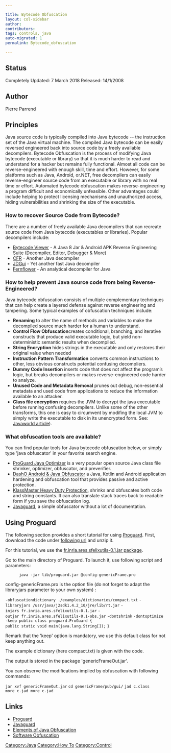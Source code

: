 ```yaml
---

title: Bytecode Obfuscation
layout: col-sidebar
author:
contributors:
tags: controls, java
auto-migrated: 1
permalink: Bytecode_obfuscation

---
```


## Status

Completely Updated: 7 March 2018
Released: 14/1/2008

## Author

Pierre Parrend

## Principles

Java source code is typically compiled into Java bytecode -- the
instruction set of the Java virtual machine. The compiled Java bytecode
can be easily reversed engineered back into source code by a freely
available decompilers. Bytecode Obfuscation is the process of modifying
Java bytecode (executable or library) so that it is much harder to read
and understand for a hacker but remains fully functional. Almost all
code can be reverse-engineered with enough skill, time and effort.
However, for some platforms such as Java, Android, or.NET, free
decompilers can easily reverse-engineer source code from an executable
or library with no real time or effort. Automated bytecode obfuscation
makes reverse-engineering a program difficult and economically
unfeasible. Other advantages could include helping to protect licensing
mechanisms and unauthorized access, hiding vulnerabilities and shrinking
the size of the executable.

### How to recover Source Code from Bytecode?

There are a number of freely available Java decompilers that can
recreate source code from Java bytecode (executables or libraries).
Popular decompilers include:

  - [Bytecode Viewer](https://bytecodeviewer.com) - A Java 8 Jar &
    Android APK Reverse Engineering Suite (Decompiler, Editor, Debugger
    & More)
  - [CFR](http://www.benf.org/other/cfr/) - Another Java decompiler
  - [JDGui](http://jd.benow.ca/) - Yet another fast Java decompiler
  - [Fernflower](https://github.com/fesh0r/fernflower) - An analytical
    decompiler for Java

### How to help prevent Java source code from being Reverse-Engineered?

Java bytecode obfuscation consists of multiple complementary techniques
that can help create a layered defense against reverse engineering and
tampering. Some typical examples of obfuscation techniques include:

  - <b>Renaming</b> to alter the name of methods and variables to make
    the decompiled source much harder for a human to understand.
  - <b>Control Flow Obfuscation</b>creates conditional, branching, and
    iterative constructs that produce valid executable logic, but yield
    non-deterministic semantic results when decompiled.
  - <b>String Encryption</b> hides strings in the executable and only
    restores their original value when needed
  - <b>Instruction Pattern Transformation</b> converts common
    instructions to other, less obvious constructs potential confusing
    decompliers.
  - <b>Dummy Code Insertion</b> inserts code that does not affect the
    program’s logic, but breaks decompilers or makes reverse-engineered
    code harder to analyze.
  - <b>Unused Code and Metadata Removal</b> prunes out debug,
    non-essential metadata and used code from applications to reduce the
    information available to an attacker.
  - <b>Class file encryption</b> requires the JVM to decrypt the java
    executable before running confusing decompilers. Unlike some of the
    other transforms, this one is easy to circumvent by modifing the
    local JVM to simply write the executable to disk in its unencrypted
    form. See: [Javaworld
    article](http://www.javaworld.com/javaworld/javaqa/2003-05/01-qa-0509-jcrypt.html?page=2)).

### What obfuscation tools are available?

You can find popular tools for Java bytecode obfuscation below, or
simply type 'java obfuscator' in your favorite search engine.

  - [ProGuard Java
    Optimizer](https://sourceforge.net/projects/proguard/) is a very
    popular open source Java class file shrinker, optimizer, obfuscator,
    and preverifier.
  - [DashO Android & Java
    Obfuscator](https://www.preemptive.com/products/dasho/overview) a
    Java, Kotlin and Android application hardening and obfuscation tool
    that provides passive and active protection.
  - [KlassMaster Heavy Duty
    Protection](http://www.zelix.com/klassmaster/), shrinks and
    obfuscates both code and string constants. It can also translate
    stack traces back to readable form if you save the obfuscation log.
  - [Javaguard](http://sourceforge.net/projects/javaguard/), a simple
    obfuscator without a lot of documentation.

## Using Proguard

The following section provides a short tutorial for using
[Proguard](http://proguard.sourceforge.net/). First, download the code
under [following
url](http://sourceforge.net/project/showfiles.php?group_id=54750) and
unzip it.

For this tutorial, we use the [fr.inria.ares.sfelixutils-0.1.jar
package](http://www.rzo.free.fr/applis/fr.inria.ares.sfelixutils-0.1.jar).

Go to the main directory of Proguard. To launch it, use following script
and parameters:

`      java -jar lib/proguard.jar @config-genericFrame.pro`

config-genericFrame.pro is the option file (do not forget to adapt the
libraryjars parameter to your own system) :

`-obfuscationdictionary ./examples/dictionaries/compact.txt`
`-libraryjars /usr/java/j2sdk1.4.2_10/jre/lib/rt.jar`
`-injars fr.inria.ares.sfelixutils-0.1.jar`
`-outjar fr.inria.ares.sfelixutils-0.1-obs.jar`
`-dontshrink`
`-dontoptimize`
`-keep public class proguard.ProGuard {`
`public static void main(java.lang.String[]);`
`}`

Remark that the 'keep' option is mandatory, we use this default class
for not keep anything out.

The example dictionary (here compact.txt) is given with the code.

The output is stored in the package 'genericFrameOut.jar'.

You can observe the modifications implied by obfuscation with following
commands:

`jar xvf genericFrameOut.jar`
`cd genericFrame/pub/gui/`
`jad c.class`
`more c.jad more c.jad`

## Links

  - [Proguard](https://www.guardsquare.com/en/proguard)
  - [Javaguard](http://sourceforge.net/projects/javaguard/)
  - [Elements of Java
    Obfuscation](https://www.preemptive.com/obfuscation)
  - [Software
    Obfuscation](https://en.wikipedia.org/wiki/Obfuscation_\(software\))

[Category:Java](Category:Java "wikilink") [Category:How
To](Category:How_To "wikilink")
[Category:Control](Category:Control "wikilink")
